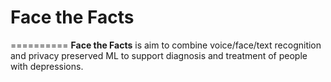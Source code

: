 # Face the Facts
==========
**Face the Facts** is aim to combine voice/face/text recognition and privacy preserved ML to support diagnosis and treatment of people with depressions. 
